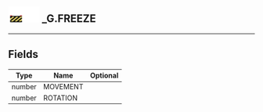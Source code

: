 ## <img src="../../.gitbook/assets/unknown.png" width="32" height="32" /><img src="../../.gitbook/assets/base.png" width="32" height="32" /> _G.FREEZE


-----------------
## Fields

| Type   | Name | Optional |
| ------ | ---- | -------: |
| number | MOVEMENT |  |
| number | ROTATION |  |
